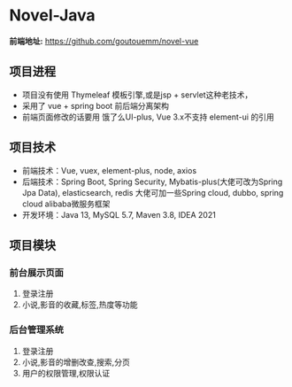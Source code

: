 # Novel-Java

**前端地址:** https://github.com/goutouemm/novel-vue

## 项目进程

- 项目没有使用 Thymeleaf 模板引擎,或是jsp + servlet这种老技术，
- 采用了 vue + spring boot 前后端分离架构
- 前端页面修改的话要用 饿了么UI-plus, Vue 3.x不支持 element-ui 的引用

## **项目技术**

- 前端技术：Vue, vuex, element-plus, node, axios
- 后端技术：Spring Boot, Spring Security, Mybatis-plus(大佬可改为Spring Jpa Data), elasticsearch, redis   大佬可加一些Spring cloud, dubbo, spring cloud alibaba微服务框架
- 开发环境：Java 13, MySQL 5.7, Maven 3.8, IDEA 2021

## **项目模块**

### 前台展示页面

1. 登录注册
2. 小说,影音的收藏,标签,热度等功能

### 后台管理系统

1. 登录注册
2. 小说,影音的增删改查,搜索,分页
3. 用户的权限管理,权限认证

